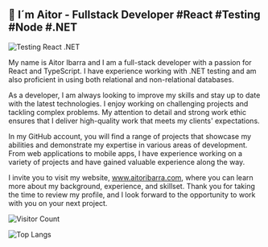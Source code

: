 ##  👋 I´m Aitor - Fullstack Developer  #React #Testing #Node #.NET

![Testing React .NET](https://user-images.githubusercontent.com/54040099/188267203-58605929-f183-499d-923e-831ac5a9b150.jpg)

My name is Aitor Ibarra and I am a full-stack developer with a passion for React and TypeScript. I have experience working with .NET testing and am also proficient in using both relational and non-relational databases.

As a developer, I am always looking to improve my skills and stay up to date with the latest technologies. I enjoy working on challenging projects and tackling complex problems. My attention to detail and strong work ethic ensures that I deliver high-quality work that meets my clients' expectations.

In my GitHub account, you will find a range of projects that showcase my abilities and demonstrate my expertise in various areas of development. From web applications to mobile apps, I have experience working on a variety of projects and have gained valuable experience along the way.

I invite you to visit my website, www.aitoribarra.com, where you can learn more about my background, experience, and skillset. Thank you for taking the time to review my profile, and I look forward to the opportunity to work with you on your next project.


![Visitor Count](https://profile-counter.glitch.me/{aitor-i}/count.svg)

![Top Langs](https://github-readme-stats.vercel.app/api/top-langs/?username=aitor-i&layout=donut&bg_color=00000000)
